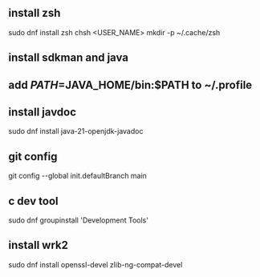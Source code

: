 
## install zsh
sudo dnf install zsh
chsh <USER_NAME>
mkdir -p ~/.cache/zsh

## install sdkman and java

## add $PATH=$JAVA_HOME/bin:$PATH to ~/.profile

## install javdoc
sudo dnf install java-21-openjdk-javadoc

## git config
git config --global init.defaultBranch main

## c dev tool
sudo dnf groupinstall 'Development Tools'

## install wrk2
sudo dnf install openssl-devel zlib-ng-compat-devel

